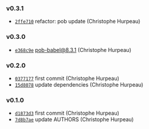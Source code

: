 ### v0.3.1

- [`2ffe710`](https://github.com/alpjs/react-alp-user/commit/2ffe710100c6861bc40cbe154f87f17732a86362) refactor: pob update (Christophe Hurpeau)

### v0.3.0

- [`e368c9e`](https://github.com/alpjs/react-alp-user/commit/e368c9edd60b496109b17264d57fbbe43ddcc064) pob-babel@8.3.1 (Christophe Hurpeau)

### v0.2.0

- [`0377177`](https://github.com/alpjs/react-alp-user/commit/03771770bdd0370a08a3112c8435273600b6bfa0) first commit (Christophe Hurpeau)
- [`15d8078`](https://github.com/alpjs/react-alp-user/commit/15d80788189c1c6d61ffc1c046e05e9982093041) update dependencies (Christophe Hurpeau)

### v0.1.0

- [`d1873d3`](https://github.com/alpjs/react-alp-link/commit/d1873d3b2935afc26b16d4af4e8a3d98dc8d2809) first commit (Christophe Hurpeau)
- [`7d8b7ae`](https://github.com/alpjs/react-alp-link/commit/7d8b7aef6c1e727881efab623ba5c83c6281b178) update AUTHORS (Christophe Hurpeau)
